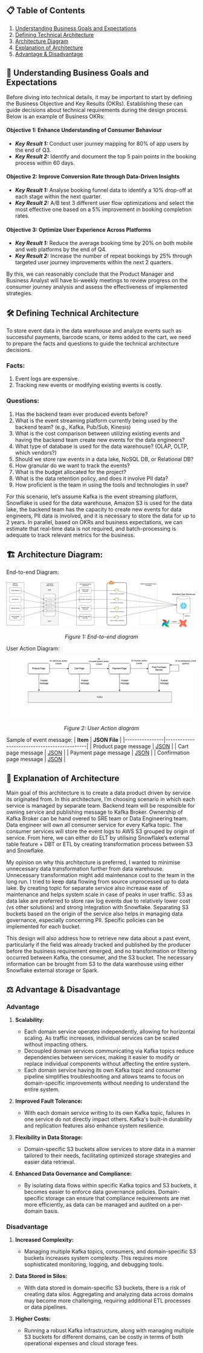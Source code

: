 ## 📋 Table of Contents

1. [Understanding Business Goals and Expectations](#-understanding-business-goals-and-expectations)
2. [Defining Technical Architecture](#defining-technical-architecture)
3. [Architecture Diagram](#-architecture-diagram)
4. [Explanation of Architecture](#-explanation-of-architecture)
5. [Advantage & Disadvantage](#-advantage--disadvantage)


## 🎯 Understanding Business Goals and Expectations

Before diving into technical details, it may be important to start by defining the Business Objective and Key Results (OKRs). Establishing these can guide decisions about technical requirements during the design process. Below is an example of Business OKRs:

#### Objective 1: Enhance Understanding of Consumer Behaviour
- ***Key Result 1:*** Conduct user journey mapping for 80% of app users by the end of Q3.
- ***Key Result 2:*** Identify and document the top 5 pain points in the booking process within 60 days.

#### Objective 2: Improve Conversion Rate through Data-Driven Insights
- ***Key Result 1:*** Analyse booking funnel data to identify a 10% drop-off at each stage within the next quarter.
- ***Key Result 2:*** A/B test 3 different user flow optimizations and select the most effective one based on a 5% improvement in booking completion rates.

#### Objective 3: Optimize User Experience Across Platforms
- ***Key Result 1:*** Reduce the average booking time by 20% on both mobile and web platforms by the end of Q4.
- ***Key Result 2:*** Increase the number of repeat bookings by 25% through targeted user journey improvements within the next 2 quarters.

By this, we can reasonably conclude that the Product Manager and Business Analyst will have bi-weekly meetings to review progress on the consumer journey analysis and assess the effectiveness of implemented strategies.

## 🛠️ Defining Technical Architecture

To store event data in the data warehouse and analyze events such as successful payments, barcode scans, or items added to the cart, we need to prepare the facts and questions to guide the technical architecture decisions.

### Facts:
1. Event logs are expensive.
2. Tracking new events or modifying existing events is costly.

### Questions:
1. Has the backend team ever produced events before?
2. What is the event streaming platform currently being used by the backend team? (e.g., Kafka, Pub/Sub, Kinesis)
3. What is the cost comparison between utilizing existing events and having the backend team create new events for the data engineers?
4. What type of database is used for the data warehouse? (OLAP, OLTP, which vendors?)
5. Should we store raw events in a data lake, NoSQL DB, or Relational DB?
6. How granular do we want to track the events?
7. What is the budget allocated for the project?
8. What is the data retention policy, and does it involve PII data?
9. How proficient is the team in using the tools and technologies in use?

For this scenario, let’s assume Kafka is the event streaming platform, Snowflake is used for the data warehouse, Amazon S3 is used for the data lake, the backend team has the capacity to create new events for data engineers, PII data is involved, and it is necessary to store the data for up to 2 years. In parallel, based on OKRs and business expectations, we can estimate that real-time data is not required, and batch-processing is adequate to track relevant metrics for the business.

## 🏗️ Architecture Diagram:
End-to-end Diagram:
<p align="center">
  <img src="end-to-end-diagram.png" alt="end-to-end-diagram" />
</p>

<p align="center">
  <em>Figure 1: End-to-end diagram</em>
</p>


User Action Diagram:
<p align="center">
  <img src="UserActionDiagram.png" alt="user action diagram" />
</p>

<p align="center">
  <em>Figure 2: User Action diagram</em>
</p>


Sample of event message:
| **Item**       | **JSON File**                               |
|----------------|---------------------------------------------|
| Product page message         | [JSON](messages/product_page_message.json)    |
| Cart page message            | [JSON](messages/cart_page_message.json)    |
| Payment page message         | [JSON](messages/payment_page_message.json)    |
| Confirmation page message    | [JSON](messages/confirmation_page_message.json)    |


## 📝 Explanation of Architecture

Main goal of this architecture is to create a data product driven by service its originated from. In this architecture, I’m choosing scenario in which each service is managed by separate team. Backend team will be responsible for owning service and publishing message to Kafka Broker. Ownership of Kafka Broker can be hand overed to SRE team or Data Engineering team. Data engineer will own all consumer service for every Kafka topic. The consumer services will store the event logs to AWS S3 grouped by origin of service. From here, we can either do ELT by utilising Snowflake’s external table feature + DBT or ETL by creating transformation process between S3 and Snowflake.

My opinion on why this architecture is preferred, I wanted to minimise unnecessary data transformation further from data warehouse. Unnecessary transformation might add maintenance cost to the team in the long run. I tried to keep data flowing from source unprocessed up to data lake. By creating topic for separate service also increase ease of maintenance and helps system scale in case of peaks in user traffic. S3 as data lake are preferred to store raw log events due to relatively lower cost (vs other solutions) and strong integration with Snowflake. Separating S3 buckets based on the origin of the service also helps in managing data governance, especially concerning PII. Specific policies can be implemented for each bucket.

This design will also address how to retrieve new data about a past event, particularly if the field was already tracked and published by the producer before the business requirement emerged, and no transformation or filtering occurred between Kafka, the consumer, and the S3 bucket. The necessary information can be brought from S3 to the data warehouse using either Snowflake external storage or Spark.


## ⚖️ Advantage & Disadvantage
### Advantage

1. **Scalability:**
   - Each domain service operates independently, allowing for horizontal scaling. As traffic increases, individual services can be scaled without impacting others.
   - Decoupled domain services communicating via Kafka topics reduce dependencies between services, making it easier to modify or replace individual components without affecting the entire system.
   - Each domain service having its own Kafka topic and consumer pipeline simplifies troubleshooting and allows teams to focus on domain-specific improvements without needing to understand the entire system.

2. **Improved Fault Tolerance:**
   - With each domain service writing to its own Kafka topic, failures in one service do not directly impact others. Kafka's built-in durability and replication features also enhance system resilience.

3. **Flexibility in Data Storage:**
   - Domain-specific S3 buckets allow services to store data in a manner tailored to their needs, facilitating optimized storage strategies and easier data retrieval.

4. **Enhanced Data Governance and Compliance:**
   - By isolating data flows within specific Kafka topics and S3 buckets, it becomes easier to enforce data governance policies. Domain-specific storage can ensure that compliance requirements are met more efficiently, as data can be managed and audited on a per-domain basis.

### Disadvantage

1. **Increased Complexity:**
   - Managing multiple Kafka topics, consumers, and domain-specific S3 buckets increases system complexity. This requires more sophisticated monitoring, logging, and debugging tools.

2. **Data Stored in Silos:**
   - With data stored in domain-specific S3 buckets, there is a risk of creating data silos. Aggregating and analyzing data across domains may become more challenging, requiring additional ETL processes or data pipelines.

3. **Higher Costs:**
   - Running a robust Kafka infrastructure, along with managing multiple S3 buckets for different domains, can be costly in terms of both operational expenses and cloud storage fees.

